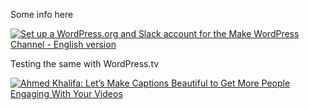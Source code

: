 Some info here


[![Set up a WordPress.org and Slack account for the Make WordPress Channel - English version](https://i.ytimg.com/vi/XjO7sGhNJ9o/maxresdefault.jpg)](//www.youtube.com/watch?v=XjO7sGhNJ9o "Set up a WordPress.org and Slack account for the Make WordPress Channel - English version")


Testing the same with WordPress.tv

[![Ahmed Khalifa: Let’s Make Captions Beautiful to Get More People Engaging With Your Videos](https://videos.files.wordpress.com/Gbfopkzl/video-136b93e1e2_scruberthumbnail_0.jpg)](https://wordpress.tv/2020/04/21/ahmed-khalifa-lets-make-captions-beautiful-to-get-more-people-engaging-with-your-videos/ "Ahmed Khalifa: Let’s Make Captions Beautiful to Get More People Engaging With Your Videos")